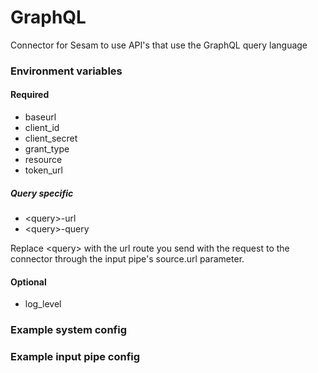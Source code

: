 # GraphQL
Connector for Sesam to use API's that use the GraphQL query language

### Environment variables
#### Required
* baseurl
* client_id
* client_secret
* grant_type
* resource
* token_url

##### Query specific
* \<query\>-url
* \<query\>-query

Replace \<query\> with the url route you send with the request to the connector through the input pipe's source.url parameter.

#### Optional
* log_level

### Example system config

### Example input pipe config
